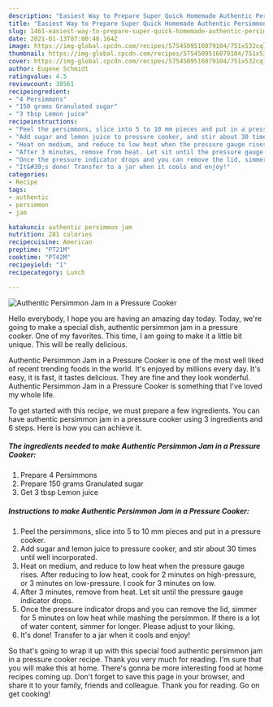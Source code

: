 ```yaml
---
description: "Easiest Way to Prepare Super Quick Homemade Authentic Persimmon Jam in a Pressure Cooker"
title: "Easiest Way to Prepare Super Quick Homemade Authentic Persimmon Jam in a Pressure Cooker"
slug: 1461-easiest-way-to-prepare-super-quick-homemade-authentic-persimmon-jam-in-a-pressure-cooker
date: 2021-01-13T07:00:48.164Z
image: https://img-global.cpcdn.com/recipes/5754509516079104/751x532cq70/authentic-persimmon-jam-in-a-pressure-cooker-recipe-main-photo.jpg
thumbnail: https://img-global.cpcdn.com/recipes/5754509516079104/751x532cq70/authentic-persimmon-jam-in-a-pressure-cooker-recipe-main-photo.jpg
cover: https://img-global.cpcdn.com/recipes/5754509516079104/751x532cq70/authentic-persimmon-jam-in-a-pressure-cooker-recipe-main-photo.jpg
author: Eugene Schmidt
ratingvalue: 4.5
reviewcount: 38561
recipeingredient:
- "4 Persimmons"
- "150 grams Granulated sugar"
- "3 tbsp Lemon juice"
recipeinstructions:
- "Peel the persimmons, slice into 5 to 10 mm pieces and put in a pressure cooker."
- "Add sugar and lemon juice to pressure cooker, and stir about 30 times until well incorporated."
- "Heat on medium, and reduce to low heat when the pressure gauge rises. After reducing to low heat, cook for 2 minutes on high-pressure, or 3 minutes on low-pressure. I cook for 3 minutes on low."
- "After 3 minutes, remove from heat. Let sit until the pressure gauge indicator drops."
- "Once the pressure indicator drops and you can remove the lid, simmer for 5 minutes on low heat while mashing the persimmon. If there is a lot of water content, simmer for longer. Please adjust to your liking."
- "It&#39;s done! Transfer to a jar when it cools and enjoy!"
categories:
- Recipe
tags:
- authentic
- persimmon
- jam

katakunci: authentic persimmon jam 
nutrition: 281 calories
recipecuisine: American
preptime: "PT21M"
cooktime: "PT42M"
recipeyield: "1"
recipecategory: Lunch

---
```



![Authentic Persimmon Jam in a Pressure Cooker](https://img-global.cpcdn.com/recipes/5754509516079104/751x532cq70/authentic-persimmon-jam-in-a-pressure-cooker-recipe-main-photo.jpg)

Hello everybody, I hope you are having an amazing day today. Today, we're going to make a special dish, authentic persimmon jam in a pressure cooker. One of my favorites. This time, I am going to make it a little bit unique. This will be really delicious.

Authentic Persimmon Jam in a Pressure Cooker is one of the most well liked of recent trending foods in the world. It's enjoyed by millions every day. It's easy, it is fast, it tastes delicious. They are fine and they look wonderful. Authentic Persimmon Jam in a Pressure Cooker is something that I've loved my whole life.




To get started with this recipe, we must prepare a few ingredients. You can have authentic persimmon jam in a pressure cooker using 3 ingredients and 6 steps. Here is how you can achieve it.

<!--inarticleads1-->

##### The ingredients needed to make Authentic Persimmon Jam in a Pressure Cooker:

1. Prepare 4 Persimmons
1. Prepare 150 grams Granulated sugar
1. Get 3 tbsp Lemon juice




<!--inarticleads2-->

##### Instructions to make Authentic Persimmon Jam in a Pressure Cooker:

1. Peel the persimmons, slice into 5 to 10 mm pieces and put in a pressure cooker.
1. Add sugar and lemon juice to pressure cooker, and stir about 30 times until well incorporated.
1. Heat on medium, and reduce to low heat when the pressure gauge rises. After reducing to low heat, cook for 2 minutes on high-pressure, or 3 minutes on low-pressure. I cook for 3 minutes on low.
1. After 3 minutes, remove from heat. Let sit until the pressure gauge indicator drops.
1. Once the pressure indicator drops and you can remove the lid, simmer for 5 minutes on low heat while mashing the persimmon. If there is a lot of water content, simmer for longer. Please adjust to your liking.
1. It&#39;s done! Transfer to a jar when it cools and enjoy!




So that's going to wrap it up with this special food authentic persimmon jam in a pressure cooker recipe. Thank you very much for reading. I'm sure that you will make this at home. There's gonna be more interesting food at home recipes coming up. Don't forget to save this page in your browser, and share it to your family, friends and colleague. Thank you for reading. Go on get cooking!
